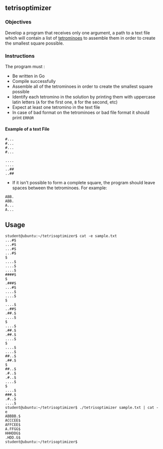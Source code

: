 ## tetrisoptimizer

### Objectives

Develop a program that receives only one argument, a path to a text file which will contain a list of [tetrominoes](https://en.wikipedia.org/wiki/Tetromino) to assemble them in order to create the smallest square possible.

### Instructions

The program must :

-   Be written in Go
-   Compile successfully
-   Assemble all of the tetrominoes in order to create the smallest square possible
-   Identify each tetromino in the solution by printing them with uppercase latin letters (`A` for the first one, `B` for the second, etc)
-   Expect at least one tetromino in the text file
-   In case of bad format on the tetrominoes or bad file format it should print `ERROR`

#### Example of a text File

```console
#...
#...
#...
#...

....
....
..##
..##
```

-   If it isn't possible to form a complete square, the program should leave spaces between the tetrominoes. For example:

```console
ABB.
ABB.
A...
A...
```

## Usage

```
student@ubuntu:~/tetrisoptimizer$ cat -e sample.txt
...#$
...#$
...#$
...#$
$
....$
....$
....$
####$
$
.###$
...#$
....$
....$
$
....$
..##$
.##.$
....$
$
....$
.##.$
.##.$
....$
$
....$
....$
##..$
.##.$
$
##..$
.#..$
.#..$
....$
$
....$
###.$
.#..$
....$
student@ubuntu:~/tetrisoptimizer$ ./tetrisoptimizer sample.txt | cat -e
ABBBB.$
ACCCEE$
AFFCEE$
A.FFGG$
HHHDDG$
.HDD.G$
student@ubuntu:~/tetrisoptimizer$
```
